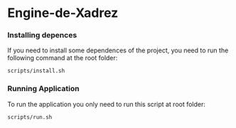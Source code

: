 # Engine-de-Xadrez
### Installing depences
If you need to install some dependences of the project, you need to run the following command at the root folder:
```shell
scripts/install.sh
```

### Running Application
To run the application you only need to run this script at root folder:
```shell
scripts/run.sh
```
